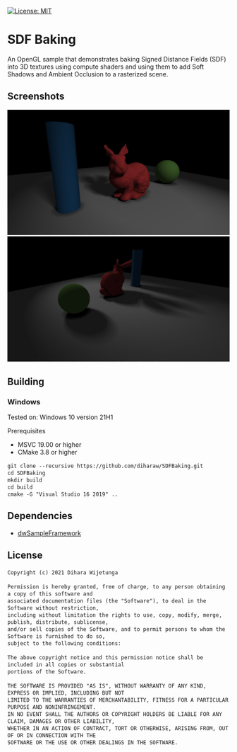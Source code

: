 [![License: MIT](https://img.shields.io/packagist/l/doctrine/orm.svg)](https://opensource.org/licenses/MIT)

# SDF Baking
An OpenGL sample that demonstrates baking Signed Distance Fields (SDF) into 3D textures using compute shaders and using them to add Soft Shadows and Ambient Occlusion to a rasterized scene.

## Screenshots
![SDFBaking](data/screenshot_1.jpg)
![SDFBaking](data/screenshot_2.jpg)

## Building

### Windows
Tested on: Windows 10 version 21H1

Prerequisites
* MSVC 19.00 or higher
* CMake 3.8 or higher

```
git clone --recursive https://github.com/diharaw/SDFBaking.git
cd SDFBaking
mkdir build
cd build
cmake -G "Visual Studio 16 2019" ..
```

## Dependencies
* [dwSampleFramework](https://github.com/diharaw/dwSampleFramework) 

## License
```
Copyright (c) 2021 Dihara Wijetunga

Permission is hereby granted, free of charge, to any person obtaining a copy of this software and 
associated documentation files (the "Software"), to deal in the Software without restriction, 
including without limitation the rights to use, copy, modify, merge, publish, distribute, sublicense,
and/or sell copies of the Software, and to permit persons to whom the Software is furnished to do so, 
subject to the following conditions:

The above copyright notice and this permission notice shall be included in all copies or substantial
portions of the Software.

THE SOFTWARE IS PROVIDED "AS IS", WITHOUT WARRANTY OF ANY KIND, EXPRESS OR IMPLIED, INCLUDING BUT NOT 
LIMITED TO THE WARRANTIES OF MERCHANTABILITY, FITNESS FOR A PARTICULAR PURPOSE AND NONINFRINGEMENT. 
IN NO EVENT SHALL THE AUTHORS OR COPYRIGHT HOLDERS BE LIABLE FOR ANY CLAIM, DAMAGES OR OTHER LIABILITY,
WHETHER IN AN ACTION OF CONTRACT, TORT OR OTHERWISE, ARISING FROM, OUT OF OR IN CONNECTION WITH THE 
SOFTWARE OR THE USE OR OTHER DEALINGS IN THE SOFTWARE.
```
